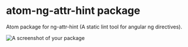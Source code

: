# atom-ng-attr-hint package

Atom package for ng-attr-hint (A static lint tool for angular ng directives).

![A screenshot of your package](https://f.cloud.github.com/assets/69169/2290250/c35d867a-a017-11e3-86be-cd7c5bf3ff9b.gif)
